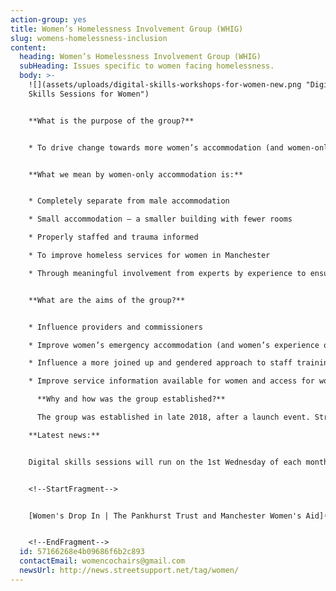 ```yaml
---
action-group: yes
title: Women’s Homelessness Involvement Group (WHIG)
slug: womens-homelessness-inclusion
content:
  heading: Women’s Homelessness Involvement Group (WHIG)
  subHeading: Issues specific to women facing homelessness.
  body: >-
    ![](assets/uploads/digital-skills-workshops-for-women-new.png "Digital
    Skills Sessions for Women")


    **What is the purpose of the group?**


    * To drive change towards more women’s accommodation (and women-only accommodation)


    **What we mean by women-only accommodation is:**


    * Completely separate from male accommodation

    * Small accommodation – a smaller building with fewer rooms

    * Properly staffed and trauma informed

    * To improve homeless services for women in Manchester

    * Through meaningful involvement from experts by experience to ensure women’s voices are heard, listened to and acted on by services and decision makers


    **What are the aims of the group?**


    * Influence providers and commissioners

    * Improve women’s emergency accommodation (and women’s experience of this)

    * Influence a more joined up and gendered approach to staff training and workplace practices

    * Improve service information available for women and access for women

      **Why and how was the group established?**

      The group was established in late 2018, after a launch event. Street Support and Manchester Homelessness Partnership (MHP) set-up the group, because they felt that there was a need for something for women. The launch event held last in 2018 brought together about 100 women, this was coordinated by Street Support and co-facilitated by them and Eve Holt. From this the women said that they wanted a women’s homelessness action group and this was taken forward by MASH and Riverside for the first few meeting

    **L﻿atest news:**


    D﻿igital skills sessions will run on the 1st Wednesday of each month as part of the Pankhurst drop-in


    <!--StartFragment-->


    [Women's Drop In | The Pankhurst Trust and Manchester Women's Aid](https://www.pankhursttrust.org/get-help/womens-drop)


    <!--EndFragment-->
  id: 57166268e4b09686f6b2c893
  contactEmail: womencochairs@gmail.com
  newsUrl: http://news.streetsupport.net/tag/women/
---
```

